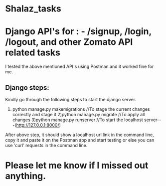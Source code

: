 # Shalaz_tasks
<h1>Django API's for : - /signup, /login, /logout, and other Zomato API related tasks</h1>

I tested the above mentioned API's using Postman and it worked fine for me.

<h2>Django steps:</h2>
Kindly go through the following steps to start the django server.

1) python manage.py makemigrations      //To stage the current changes correctly and stage it
2)python manage.py migrate            //To apply all changes
3)python manage.py runserver          //To start the localhost server---(http://127.0.0.1:8000/)

After above step, it should show a localhost url link in the command line, copy it and paste it on the Postman app and start testing or 
else you can use 'curl' requests in the command line.

<h1>Please let me know if I missed out anything.<h1>

